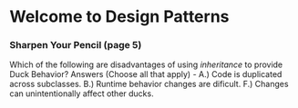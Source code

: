 # Welcome to Design Patterns

### Sharpen Your Pencil (page 5)
Which of the following are disadvantages of using *inheritance* to provide Duck Behavior?
Answers (Choose all that apply) - 
A.\) Code is duplicated across subclasses.
B.\) Runtime behavior changes are dificult.
F.\) Changes can unintentionally affect other ducks.